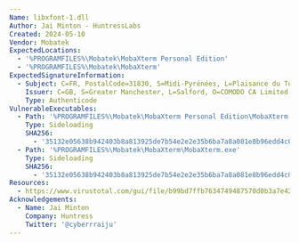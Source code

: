 ```yaml
---
Name: libxfont-1.dll
Author: Jai Minton - HuntressLabs
Created: 2024-05-10
Vendor: Mobatek
ExpectedLocations:
  - '%PROGRAMFILES%\Mobatek\MobaXterm Personal Edition'
  - '%PROGRAMFILES%\Mobatek\MobaXterm'
ExpectedSignatureInformation:
  - Subject: C=FR, PostalCode=31830, S=Midi-Pyrénées, L=Plaisance du Touch, STREET=13 rue Paul Bernadot, O=Mobatek, CN=Mobatek
    Issuer: C=GB, S=Greater Manchester, L=Salford, O=COMODO CA Limited, CN=COMODO RSA Code Signing CA
    Type: Authenticode
VulnerableExecutables:
  - Path: '%PROGRAMFILES%\Mobatek\MobaXterm Personal Edition\MobaXterm.exe'
    Type: Sideloading
    SHA256:
      - '35132e05638b942403b8a813925de7b54e2e2e35b6ba7a8a081e8b96edd4c0aa'
  - Path: '%PROGRAMFILES%\Mobatek\MobaXterm\MobaXterm.exe'
    Type: Sideloading
    SHA256:
      - '35132e05638b942403b8a813925de7b54e2e2e35b6ba7a8a081e8b96edd4c0aa'
Resources:
  - https://www.virustotal.com/gui/file/b99bd7ffb7634749487570d0b3a7e423047de4ab13a10c2d912660aec322618e/details
Acknowledgements:
  - Name: Jai Minton
    Company: Huntress
    Twitter: '@cyberrraiju'
---
```


